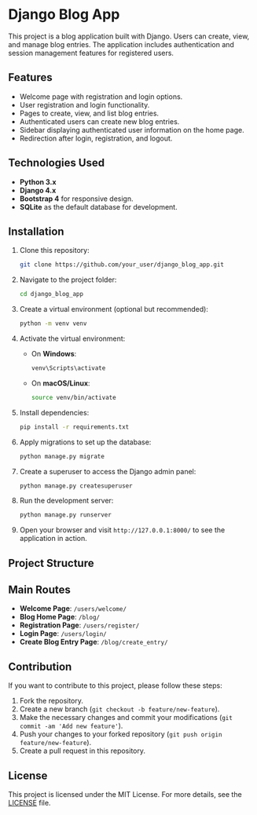 # Django Blog App

This project is a blog application built with Django. Users can create, view, and manage blog entries. The application includes authentication and session management features for registered users.

## Features

- Welcome page with registration and login options.  
- User registration and login functionality.  
- Pages to create, view, and list blog entries.  
- Authenticated users can create new blog entries.  
- Sidebar displaying authenticated user information on the home page.  
- Redirection after login, registration, and logout.  

## Technologies Used

- **Python 3.x**  
- **Django 4.x**  
- **Bootstrap 4** for responsive design.  
- **SQLite** as the default database for development.  

## Installation

1. Clone this repository:

    ```bash
    git clone https://github.com/your_user/django_blog_app.git
    ```

2. Navigate to the project folder:

    ```bash
    cd django_blog_app
    ```

3. Create a virtual environment (optional but recommended):

    ```bash
    python -m venv venv
    ```

4. Activate the virtual environment:

    - On **Windows**:
        ```bash
        venv\Scripts\activate
        ```

    - On **macOS/Linux**:
        ```bash
        source venv/bin/activate
        ```

5. Install dependencies:

    ```bash
    pip install -r requirements.txt
    ```

6. Apply migrations to set up the database:

    ```bash
    python manage.py migrate
    ```

7. Create a superuser to access the Django admin panel:

    ```bash
    python manage.py createsuperuser
    ```

8. Run the development server:

    ```bash
    python manage.py runserver
    ```

9. Open your browser and visit `http://127.0.0.1:8000/` to see the application in action.

## Project Structure



## Main Routes

- **Welcome Page**: `/users/welcome/`  
- **Blog Home Page**: `/blog/`  
- **Registration Page**: `/users/register/`  
- **Login Page**: `/users/login/`  
- **Create Blog Entry Page**: `/blog/create_entry/`  

## Contribution

If you want to contribute to this project, please follow these steps:

1. Fork the repository.  
2. Create a new branch (`git checkout -b feature/new-feature`).  
3. Make the necessary changes and commit your modifications (`git commit -am 'Add new feature'`).  
4. Push your changes to your forked repository (`git push origin feature/new-feature`).  
5. Create a pull request in this repository.  

## License

This project is licensed under the MIT License. For more details, see the [LICENSE](LICENSE) file.
